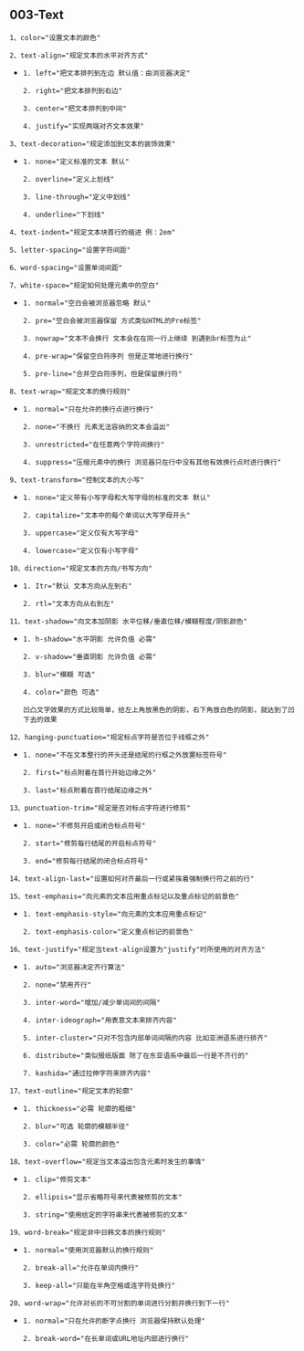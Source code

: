 ## 003-Text

`1、color="设置文本的颜色"`

`2、text-align="规定文本的水平对齐方式"`

- `1. left="把文本排列到左边 默认值：由浏览器决定"`

  `2. right="把文本排列到右边"`

  `3. center="把文本排列到中间"`

  `4. justify="实现两端对齐文本效果"`

`3、text-decoration="规定添加到文本的装饰效果"`
  
- `1. none="定义标准的文本 默认"`
  
  `2. overline="定义上划线"`
  
  `3. line-through="定义中划线"`
  
  `4. underline="下划线"`

`4、text-indent="规定文本块首行的缩进 例：2em"`

`5、letter-spacing="设置字符间距"`

`6、word-spacing="设置单词间距"`

`7、white-space="规定如何处理元素中的空白"`

- `1. normal="空白会被浏览器忽略 默认"`

  `2. pre="空白会被浏览器保留 方式类似HTML的Pre标签"`

  `3. nowrap="文本不会换行 文本会在在同一行上继续 到遇到br标签为止"`

  `4. pre-wrap="保留空白符序列 但是正常地进行换行"`

  `5. pre-line="合并空白符序列，但是保留换行符"`

`8、text-wrap="规定文本的换行规则"`

- `1. normal="只在允许的换行点进行换行"`

  `2. none="不换行 元素无法容纳的文本会溢出"`

  `3. unrestricted="在任意两个字符间换行"`

  `4. suppress="压缩元素中的换行 浏览器只在行中没有其他有效换行点时进行换行"`

`9、text-transform="控制文本的大小写"`

- `1. none="定义带有小写字母和大写字母的标准的文本 默认"`

  `2. capitalize="文本中的每个单词以大写字母开头"`

  `3. uppercase="定义仅有大写字母"`

  `4. lowercase="定义仅有小写字母"`

`10、direction="规定文本的方向/书写方向"`

- `1. Itr="默认 文本方向从左到右"`

  `2. rtl="文本方向从右到左"`

`11、text-shadow="向文本加阴影 水平位移/垂直位移/模糊程度/阴影颜色"`

- `1. h-shadow="水平阴影 允许负值 必需"`

  `2. v-shadow="垂直阴影 允许负值 必需"`

  `3. blur="模糊 可选"`

  `4. color="颜色 可选"`

  `凹凸文字效果的方式比较简单，给左上角放黑色的阴影，右下角放白色的阴影，就达到了凹下去的效果`

`12、hanging-punctuation="规定标点字符是否位于线框之外"`

- `1. none="不在文本整行的开头还是结尾的行框之外放置标签符号"`

  `2. first="标点附着在首行开始边缘之外"`

  `3. last="标点附着在首行结尾边缘之外"`

`13、punctuation-trim="规定是否对标点字符进行修剪"`

- `1. none="不修剪开启或闭合标点符号"`

  `2. start="修剪每行结尾的开启标点符号"`

  `3. end="修剪每行结尾的闭合标点符号"`

`14、text-align-last="设置如何对齐最后一行或紧挨着强制换行符之前的行"`

`15、text-emphasis="向元素的文本应用重点标记以及重点标记的前景色"`

- `1. text-emphasis-style="向元素的文本应用重点标记"`

  `2. text-emphasis-color="定义重点标记的前景色"`

`16、text-justify="规定当text-align设置为"justify"时所使用的对齐方法"`
- `1. auto="浏览器决定齐行算法"`

  `2. none="禁用齐行"`

  `3. inter-word="增加/减少单词间的间隔"`

  `4. inter-ideograph="用表意文本来排齐内容"`

  `5. inter-cluster="只对不包含内部单词间隔的内容 比如亚洲语系进行排齐"`

  `6. distribute="类似报纸版面 除了在东亚语系中最后一行是不齐行的"`

  `7. kashida="通过拉伸字符来排齐内容"`

`17、text-outline="规定文本的轮廓"`

- `1. thickness="必需 轮廓的粗细"`

  `2. blur="可选 轮廓的模糊半径"`

  `3. color="必需 轮廓的颜色"`

`18、text-overflow="规定当文本溢出包含元素时发生的事情"`

- `1. clip="修剪文本"`

  `2. ellipsis="显示省略符号来代表被修剪的文本"`

  `3. string="使用给定的字符串来代表被修剪的文本"`

`19、word-break="规定非中日韩文本的换行规则"`

- `1. normal="使用浏览器默认的换行规则"`

  `2. break-all="允许在单词内换行"`

  `3. keep-all="只能在半角空格或连字符处换行"`

`20、word-wrap="允许对长的不可分割的单词进行分割并换行到下一行"`

- `1. normal="只在允许的断字点换行 浏览器保持默认处理"`

  `2. break-word="在长单词或URL地址内部进行换行"`